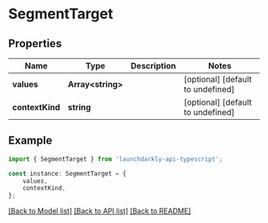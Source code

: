 # SegmentTarget


## Properties

Name | Type | Description | Notes
------------ | ------------- | ------------- | -------------
**values** | **Array&lt;string&gt;** |  | [optional] [default to undefined]
**contextKind** | **string** |  | [optional] [default to undefined]

## Example

```typescript
import { SegmentTarget } from 'launchdarkly-api-typescript';

const instance: SegmentTarget = {
    values,
    contextKind,
};
```

[[Back to Model list]](../README.md#documentation-for-models) [[Back to API list]](../README.md#documentation-for-api-endpoints) [[Back to README]](../README.md)
